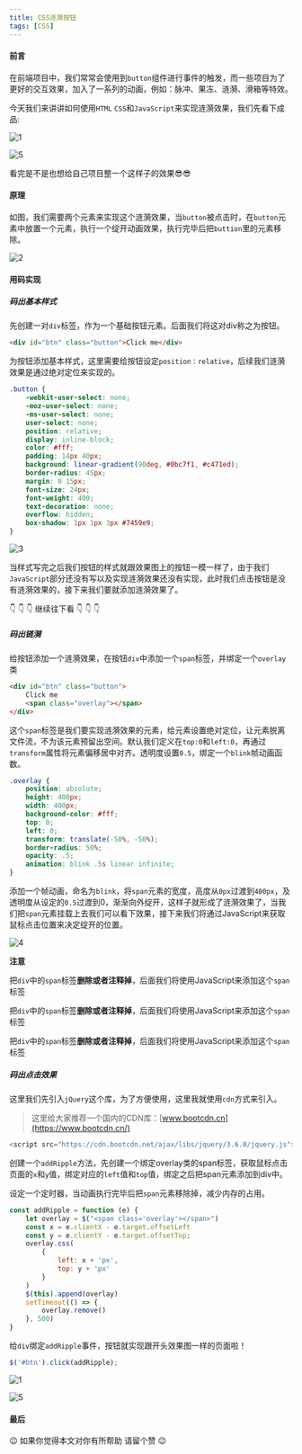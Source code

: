 ```yaml
---
title: CSS涟漪按钮
tags: [CSS]
---
```


#### 前言

在前端项目中，我们常常会使用到`button`组件进行事件的触发，而一些项目为了更好的交互效果，加入了一系列的动画，例如：脉冲、果冻、涟漪、滑箱等特效。

今天我们来讲讲如何使用`HTML` `CSS`和`JavaScript`来实现涟漪效果，我们先看下成品:

![1](https://raw.githubusercontent.com/QC2168/note-img/main/202203161628917.gif)

![5](https://raw.githubusercontent.com/QC2168/note-img/main/202203161628444.png)

看完是不是也想给自己项目整一个这样子的效果😎😎

#### 原理

如图，我们需要两个元素来实现这个涟漪效果，当`button`被点击时，在`button`元素中放置一个元素，执行一个绽开动画效果，执行完毕后把`buttion`里的元素移除。

![2](https://raw.githubusercontent.com/QC2168/note-img/main/202203161628502.png)



#### 用码实现

##### 码出基本样式

先创建一对`div`标签，作为一个基础按钮元素。后面我们将这对div称之为按钮。

```html
<div id="btn" class="button">Click me</div>
```

为按钮添加基本样式，这里需要给按钮设定`position：relative`，后续我们涟漪效果是通过绝对定位来实现的。

```css
.button {
    -webkit-user-select: none;
    -moz-user-select: none;
    -ms-user-select: none;
    user-select: none;
    position: relative;
    display: inline-block;
    color: #fff;
    padding: 14px 40px;
    background: linear-gradient(90deg, #0bc7f1, #c471ed);
    border-radius: 45px;
    margin: 0 15px;
    font-size: 24px;
    font-weight: 400;
    text-decoration: none;
    overflow: hidden;
    box-shadow: 1px 1px 3px #7459e9;
}
```

![3](https://raw.githubusercontent.com/QC2168/note-img/main/202203161628918.png)

当样式写完之后我们按钮的样式就跟效果图上的按钮一模一样了，由于我们`JavaScript`部分还没有写以及实现涟漪效果还没有实现，此时我们点击按钮是没有涟漪效果的，接下来我们要就添加涟漪效果了。

👇  👇  👇  继续往下看  👇  👇  👇

##### 码出链漪

给按钮添加一个涟漪效果，在按钮`div`中添加一个`span`标签，并绑定一个`overlay`类

```html
<div id="btn" class="button">
    Click me
    <span class="overlay"></span>
</div>
```

这个`span`标签是我们要实现涟漪效果的元素，给元素设置绝对定位，让元素脱离文件流，不为该元素预留出空间。默认我们定义在`top:0`和`left:0`，再通过`transform`属性将元素偏移居中对齐。透明度设置`0.5`，绑定一个`blink`帧动画函数。

```css
.overlay {
    position: absolute;
    height: 400px;
    width: 400px;
    background-color: #fff;
    top: 0;
    left: 0;
    transform: translate(-50%, -50%);
    border-radius: 50%;
    opacity: .5;
    animation: blink .5s linear infinite;
}
```

添加一个帧动画，命名为`blink`，将`span`元素的宽度，高度从`0px`过渡到`400px`，及透明度从设定的`0.5`过渡到0，渐渐向外绽开，这样子就形成了涟漪效果了，当我们把`span`元素挂载上去我们可以看下效果，接下来我们将通过JavaScript来获取鼠标点击位置来决定绽开的位置。

![4](https://raw.githubusercontent.com/QC2168/note-img/main/202203161628919.gif)

**注意**

把`div`中的`span`标签**删除或者注释掉**，后面我们将使用JavaScript来添加这个`span`标签

把`div`中的`span`标签**删除或者注释掉**，后面我们将使用JavaScript来添加这个`span`标签

把`div`中的`span`标签**删除或者注释掉**，后面我们将使用JavaScript来添加这个`span`标签

##### 码出点击效果

这里我们先引入`jQuery`这个库，为了方便使用，这里我就使用`cdn`方式来引入。

> 这里给大家推荐一个国内的CDN库：[www.bootcdn.cn](https://www.bootcdn.cn/)

```javascript
<script src="https://cdn.bootcdn.net/ajax/libs/jquery/3.6.0/jquery.js"></script>
```

创建一个`addRipple`方法，先创建一个绑定overlay类的span标签，获取鼠标点击页面的`x`和`y`值，绑定对应的`left`值和`top`值，绑定之后把span元素添加到div中。

设定一个定时器，当动画执行完毕后把`span`元素移除掉，减少内存的占用。

```javascript
const addRipple = function (e) {
    let overlay = $("<span class='overlay'></span>")
    const x = e.clientX - e.target.offsetLeft
    const y = e.clientY - e.target.offsetTop;
    overlay.css(
        {
            left: x + 'px',
            top: y + 'px'
        }
    )
    $(this).append(overlay)
    setTimeout(() => {
        overlay.remove()
    }, 500)
}
```

给`div`绑定`addRipple`事件，按钮就实现跟开头效果图一样的页面啦！

```javascript
$('#btn').click(addRipple);
```

![1](https://raw.githubusercontent.com/QC2168/note-img/main/202203161628917.gif)

![5](https://raw.githubusercontent.com/QC2168/note-img/main/202203161628920.png)

#### 最后

😉 如果你觉得本文对你有所帮助 请留个赞 😉